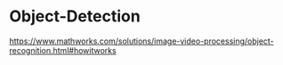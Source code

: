 # Object-Detection


https://www.mathworks.com/solutions/image-video-processing/object-recognition.html#howitworks
